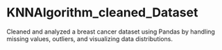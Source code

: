 # KNNAlgorithm_cleaned_Dataset
Cleaned and analyzed a breast cancer dataset using Pandas by handling missing values, outliers, and visualizing data distributions.
